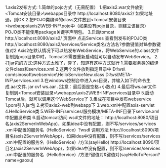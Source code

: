 1.axis2发布方式:
    1.简单的pojo方式（无需配置）
        1.把axis2.war文件放到<Tomcat安装目录>\webapps目录中
            http://localhost:8080/axis2/
            如果地址通，则OK
        2.把POJO类编译的class文件放到<Tomcat安装目录>\webapps\axis2\WEB-INF\pojo中（如果没有pojo目录，则建立该目录）
            POJO类不能使用package关键字声明包。
        3.启动tomcat
            http://localhost:8080/axis2/    页面中 点击Services 查看到发布的POJO类
            http://localhost:8080/axis2/services/Service类名/方法名?参数键值对1&参数键值对2
            Axis2在默认情况下可以热发布WebService，将WebService的.class文件复制到pojo目录中时，Tomcat不需要重新启动就可以自动发布WebService。
    2.打jar包的方式:这种方式太难了，算了，知道有这种方式就行
        1.需要服务类的编译文件class和services.xml
        2.这两个文件放到指定目录中
            D:\ws\ com\sinosoft\webservice\HelloServiceNew.class
            D:\ws\META-INF\services.xml
        3.在windows控制台中进入ws目录，并输入如下的命令生成.aar文件.
            jar cvf ws.aar .(注意：最后面是空格+小数点)
        4.最后将ws.aar文件复制到<Tomcat安装目录>\webapps\axis2\WEB-INF\services目录中
        5.启动Tomcat后，就可以调用这个WebService了
    3.集成在项目中发布webservice
        1.pom引入jar包 
        2.拷贝axis2-web到webapp下
        3.web.xml中配置axis-servlet
        4.HelloService类
        5.WEB-INF/services/服务模块/META-INF目录下service.xml中配置发布类
        6.启动tomcat访问
            wsdl文件的地址：
                http://localhost:8080/项目名(axis2ServerInWebApp)，如果idea中没有配置，则不写/services/services
                    .xml中配置的服务名（HelloService）?wsdl
            调用方法
                http://localhost:8090/项目名(axis2ServerInWebApp)，如果idea中没有配置，则不写/services/services
                    .xml中配置的服务名（HelloService）/方法(sayHello)
                http://localhost:8090/项目名(axis2ServerInWebApp)，如果idea中没有配置，则不写/services/services
                    .xml中配置的服务名（HelloService）/方法?键值对&键值对(sayHelloToPerson?name=gaoxu)
   